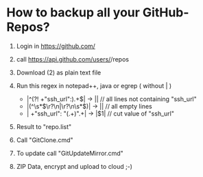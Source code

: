 # How to backup all your GitHub-Repos? #

1) Login in https://github.com/

2) call https://api.github.com/users/<username>/repos

3) Download (2) as plain text file

4) Run this regex in notepad++, java or egrep ( without | )  
    - |^(?! +"ssh_url":).+$| -> ||       // all lines not containing "ssh_url"  
	- |(^\s*$\r?\n|\r?\n\s*$)|  -> ||    // all empty lines  
	- | +"ssh_url": "(.+)".+| -> |$1|      // cut value of "ssh_url"  
	
5) Result to "repo.list"

6) Call "GitClone.cmd"

7) To update call "GitUpdateMirror.cmd"

8) ZIP Data, encrypt and upload to cloud ;-)